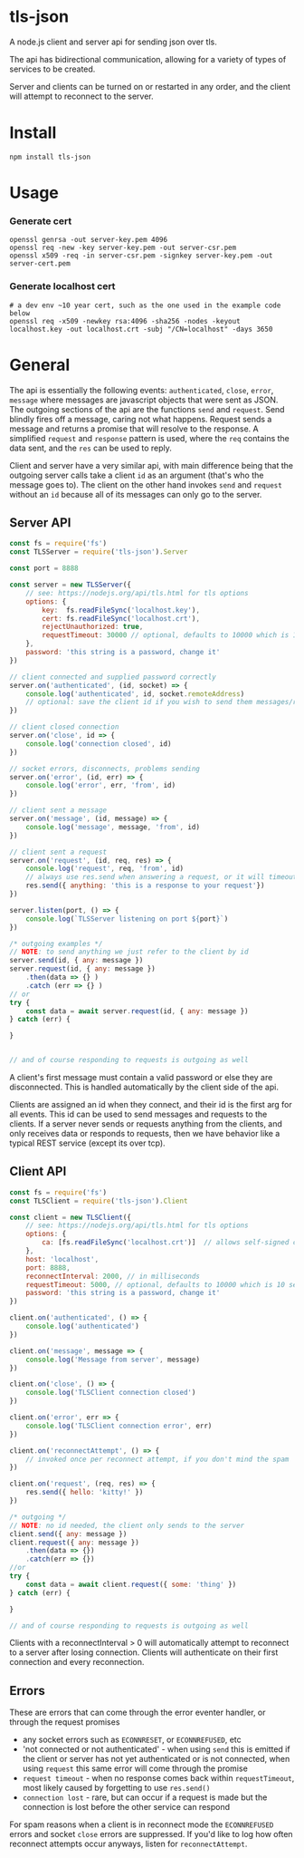 # tls-json
A node.js client and server api for sending json over tls.

The api has bidirectional communication, allowing for a variety of types of services to be created.

Server and clients can be turned on or restarted in any order, and the client will attempt to reconnect to the server.

# Install
    npm install tls-json

# Usage


### Generate cert
```
openssl genrsa -out server-key.pem 4096
openssl req -new -key server-key.pem -out server-csr.pem
openssl x509 -req -in server-csr.pem -signkey server-key.pem -out server-cert.pem
```

### Generate localhost cert
```
# a dev env ~10 year cert, such as the one used in the example code below
openssl req -x509 -newkey rsa:4096 -sha256 -nodes -keyout localhost.key -out localhost.crt -subj "/CN=localhost" -days 3650
```

# General
The api is essentially the following events: `authenticated`, `close`, `error`, `message` where messages are javascript objects that were sent as JSON. The outgoing sections of the api are the functions `send` and `request`. Send blindly fires off a message, caring not what happens. Request sends a message and returns a promise that will resolve to the response. A simplified `request` and `response` pattern is used, where the `req` contains the data sent, and the `res` can be used to reply.

Client and server have a very similar api, with main difference being that the outgoing server calls take a client `id` as an argument (that's who the message goes to). The client on the other hand invokes `send` and `request` without an `id` because all of its messages can only go to the server.

## Server API

```javascript
const fs = require('fs')
const TLSServer = require('tls-json').Server

const port = 8888

const server = new TLSServer({
    // see: https://nodejs.org/api/tls.html for tls options
    options: {
        key:  fs.readFileSync('localhost.key'),
        cert: fs.readFileSync('localhost.crt'),
        rejectUnauthorized: true,
        requestTimeout: 30000 // optional, defaults to 10000 which is 10 seconds
    },
    password: 'this string is a password, change it'
})

// client connected and supplied password correctly
server.on('authenticated', (id, socket) => {
    console.log('authenticated', id, socket.remoteAddress)  
    // optional: save the client id if you wish to send them messages/requests 
})

// client closed connection
server.on('close', id => {
    console.log('connection closed', id)
})

// socket errors, disconnects, problems sending
server.on('error', (id, err) => {
    console.log('error', err, 'from', id)
})

// client sent a message
server.on('message', (id, message) => {
    console.log('message', message, 'from', id)
})

// client sent a request
server.on('request', (id, req, res) => {
    console.log('request', req, 'from', id)
    // always use res.send when answering a request, or it will timeout
    res.send({ anything: 'this is a response to your request'}) 
})

server.listen(port, () => {
    console.log(`TLSServer listening on port ${port}`)
})

/* outgoing examples */
// NOTE: to send anything we just refer to the client by id
server.send(id, { any: message })
server.request(id, { any: message })
    .then(data => {} )
    .catch (err => {} )
// or
try {
    const data = await server.request(id, { any: message })
} catch (err) {

}


// and of course responding to requests is outgoing as well
```
A client's first message must contain a valid password or else they are disconnected. This is handled automatically by the client side of the api.

Clients are assigned an id when they connect, and their id is the first arg for all events. This id can be used to send messages and requests to the clients. If a server never sends or requests anything from the clients, and only receives data or responds to requests, then we have behavior like a typical REST service (except its over tcp).

## Client API
```javascript
const fs = require('fs')
const TLSClient = require('tls-json').Client

const client = new TLSClient({
    // see: https://nodejs.org/api/tls.html for tls options
    options: {      
        ca: [fs.readFileSync('localhost.crt')]  // allows self-signed certs
    },    
    host: 'localhost',
    port: 8888,
    reconnectInterval: 2000, // in milliseconds
    requestTimeout: 5000, // optional, defaults to 10000 which is 10 seconds
    password: 'this string is a password, change it'
})

client.on('authenticated', () => {
    console.log('authenticated')
})

client.on('message', message => {
    console.log('Message from server', message)
})

client.on('close', () => {
    console.log('TLSClient connection closed')
})

client.on('error', err => {
    console.log('TLSClient connection error', err)
})

client.on('reconnectAttempt', () => {
    // invoked once per reconnect attempt, if you don't mind the spam
})

client.on('request', (req, res) => {
    res.send({ hello: 'kitty!' })
})

/* outgoing */
// NOTE: no id needed, the client only sends to the server
client.send({ any: message })
client.request({ any: message })
    .then(data => {})
    .catch(err => {})
//or
try {
    const data = await client.request({ some: 'thing' })
} catch (err) {

}

// and of course responding to requests is outgoing as well
```

Clients with a reconnectInterval > 0 will automatically attempt to reconnect to a server after losing connection. Clients will authenticate on their first connection and every reconnection.

## Errors
These are errors that can come through the error eventer handler, or through the request promises

* any socket errors such as `ECONNRESET`, or `ECONNREFUSED`, etc
* 'not connected or not authenticated' - when using `send` this is emitted if the client or server has not yet authenticated or is not connected, when using `request` this same error will come through the promise
* `request timeout` - when no response comes back within `requestTimeout`, most likely caused by forgetting to use `res.send()`
* `connection lost` - rare, but can occur if a request is made but the connection is lost before the other service can respond

For spam reasons when a client is in reconnect mode the `ECONNREFUSED` errors and socket `close` errors are suppressed. If you'd like to log how often reconnect attempts occur anyways, listen for `reconnectAttempt`.
